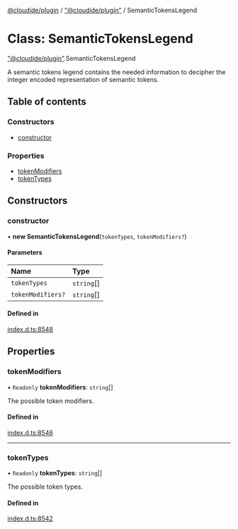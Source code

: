 [@cloudide/plugin](../README.md) / ["@cloudide/plugin"](../modules/_cloudide_plugin_.md) / SemanticTokensLegend

# Class: SemanticTokensLegend

["@cloudide/plugin"](../modules/_cloudide_plugin_.md).SemanticTokensLegend

A semantic tokens legend contains the needed information to decipher
the integer encoded representation of semantic tokens.

## Table of contents

### Constructors

- [constructor](cloudide_plugin_.SemanticTokensLegend.md#constructor)

### Properties

- [tokenModifiers](cloudide_plugin_.SemanticTokensLegend.md#tokenmodifiers)
- [tokenTypes](cloudide_plugin_.SemanticTokensLegend.md#tokentypes)

## Constructors

### constructor

• **new SemanticTokensLegend**(`tokenTypes`, `tokenModifiers?`)

#### Parameters

| Name | Type |
| :------ | :------ |
| `tokenTypes` | `string`[] |
| `tokenModifiers?` | `string`[] |

#### Defined in

[index.d.ts:8548](https://github.com/shuyaqian/cloudide-plugin-api/blob/26b31b9/index.d.ts#L8548)

## Properties

### tokenModifiers

• `Readonly` **tokenModifiers**: `string`[]

The possible token modifiers.

#### Defined in

[index.d.ts:8546](https://github.com/shuyaqian/cloudide-plugin-api/blob/26b31b9/index.d.ts#L8546)

___

### tokenTypes

• `Readonly` **tokenTypes**: `string`[]

The possible token types.

#### Defined in

[index.d.ts:8542](https://github.com/shuyaqian/cloudide-plugin-api/blob/26b31b9/index.d.ts#L8542)
